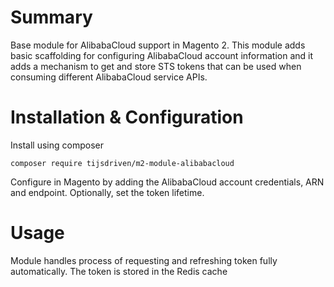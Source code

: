 # Summary
Base module for AlibabaCloud support in Magento 2. This module adds basic scaffolding for configuring AlibabaCloud
account information and it adds a mechanism to get and store STS tokens that can be used when consuming different
AlibabaCloud service APIs.

# Installation & Configuration
Install using composer
```
composer require tijsdriven/m2-module-alibabacloud
```

Configure in Magento by adding the AlibabaCloud account credentials, ARN and endpoint. Optionally, set the 
token lifetime.

# Usage
Module handles process of requesting and refreshing token fully automatically. The token is stored in the Redis
cache 
